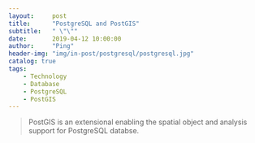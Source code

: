 ```yaml
---
layout:     post
title:      "PostgreSQL and PostGIS"
subtitle:   " \"\""
date:       2019-04-12 10:00:00
author:     "Ping"
header-img: "img/in-post/postgresql/postgresql.jpg"
catalog: true
tags:
    - Technology
    - Database
    - PostgreSQL
    - PostGIS
---
```

> PostGIS is an extensional enabling the spatial object and analysis support for PostgreSQL databse.